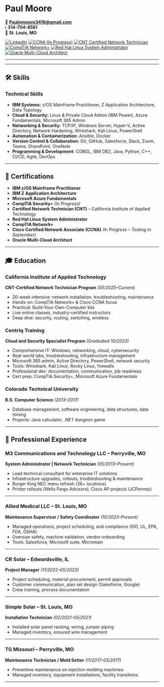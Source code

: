 # **Paul Moore**

📧 **Paulmmoore3416@gmail.com**  
📞 **314-704-8581**  
📍 **St. Louis, MO**

[![LinkedIn](https://img.shields.io/badge/LinkedIn-Profile-blue?logo=linkedin)](https://www.linkedin.com/in/paulmoore3416)
[![CCNA (In Progress)](https://img.shields.io/badge/CCNA-Cisco%20Certified%20Network%20Associate-yellow?logo=cisco)](https://www.cisco.com/c/en/us/training-events/training-certifications/certifications/associate/ccna.html)
[![CNT Certified Network Technician](https://img.shields.io/badge/CNT-Certified%20Network%20Technician-brightgreen)](https://www.ciatech.us)
[![CompTIA Network+](https://img.shields.io/badge/CompTIA-Network%2B-blue?logo=comptia)](https://www.comptia.org/certifications/network)
[![Red Hat Linux System Administrator](https://img.shields.io/badge/Red%20Hat-Linux%20System%20Administrator-red?logo=redhat)](https://www.redhat.com)
[![Oracle Multi-Cloud Architect](https://img.shields.io/badge/Oracle-Multi--Cloud%20Architect-orange?logo=oracle)](https://www.oracle.com/cloud/)

---
---

## 🛠️ Skills

### **Technical Skills**
- **IBM Systems:** z/OS Mainframe Practitioner, Z Application Architecture, Data Topology
- **Cloud & Security:** Linux & Private Cloud Admin (IBM Power), Azure Fundamentals, Microsoft 365 Admin
- **Networking & Security:** TCP/IP, Windows Server, Hyper-V, Active Directory, Network Hardening, Wireshark, Kali Linux, PowerShell
- **Automation & Containerization:** Ansible, Docker
- **Version Control & Collaboration:** Git, GitHub, Salesforce, Slack, Zoom, Teams, SharePoint, OneNote
- **Programming & Development:** COBOL, IBM DB2, Java, Python, C++, CI/CD, Agile, DevOps

---

## 📜 Certifications

- **IBM z/OS Mainframe Practitioner**
- **IBM Z Application Architecture**
- **Microsoft Azure Fundamentals**
- **CompTIA Security+** *(In Progress)*
- **Certified Network Technician (CNT)** – California Institute of Applied Technology
- **Red Hat Linux System Administrator**
- **CompTIA Network+**
- **Cisco Certified Network Associate (CCNA)** *(In Progress – Testing in September)*
- **Oracle Multi-Cloud Architect**

---

## 🎓 Education

### **California Institute of Applied Technology**  
**CNT-Certified Network Technician Program** *(05/2025–Current)*
- 20-week intensive: network installation, troubleshooting, maintenance
- Hands-on: CompTIA Network+ & Cisco CCNA focus
- Practical: Build-Your-Own-Computer kits
- Live online classes, industry-certified instructors
- Deep dive: security, routing, switching, wireless

### **Centriq Training**  
**Cloud and Security Specialist Program** *(Graduated 10/2023)*
- Comprehensive IT: Windows, networking, cloud, cybersecurity
- Real-world labs, troubleshooting, infrastructure management
- Microsoft 365 admin, Active Directory, PowerShell, network security
- Tools: Wireshark, Kali Linux, Rocky Linux, firewalls
- Professional dev: documentation, communication, job readiness
- Cert prep: CompTIA Security+, Microsoft Azure Fundamentals

### **Colorado Technical University**  
**B.S. Computer Science** *(2013–2017)*
- Database management, software engineering, data structures, data mining
- Projects: Java calculator, .NET dungeon game

---

## 💼 Professional Experience

### **M3 Communications and Technology LLC** – Perryville, MO  
**System Administrator | Network Technician** *(05/2013–Present)*
- Lead technical consultant for enterprise IT solutions
- Infrastructure upgrades, rollouts, troubleshooting & maintenance
- Burger King NEC menu refresh (36+ locations)
- Printer rollouts (Wells Fargo Advisors), Cisco AP projects (JCPenney)

---

### **Allied Medical LLC** – St. Louis, MO  
**Maintenance Supervisor / Safety Coordinator** *(10/2023–Present)*
- Managed operations, project scheduling, and compliance (ISO, UL, EPA, FDA, OSHA)
- Oversaw safety, machine validation, vendor onboarding
- Tools: Salesforce, Microsoft suite, Micromain

---

### **CR Solar** – Edwardsville, IL  
**Project Manager** *(11/2022–05/2023)*
- Project scheduling, material procurement, permit approvals
- Customer communication, plan set design (Salesforce, Google)
- Crew training, process documentation

---

### **Simple Solar** – St. Louis, MO  
**Installation Technician** *(02/2021–05/2021)*
- Installed solar panel racking, wiring, jumper piping
- Managed inventory, ensured wire management

---

### **TG Missouri** – Perryville, MO  
**Maintenance Technician / Mold Setter** *(11/2017–05/2017)*
- Preventive maintenance on injection molding machines
- Managed inventory, equipment installations, facility transitions

---
